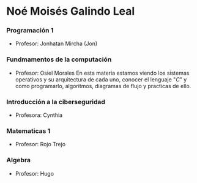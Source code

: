 # Noé Moisés Galindo Leal

### Programación 1
* Profesor: Jonhatan Mircha (Jon)

### Fundmamentos de la computación 
* Profesor: Osiel Morales
En esta materia estamos viendo los sistemas operativos y su arquitectura de cada uno, conocer el lenguaje "_C_" y como programarlo, algoritmos, diagramas de flujo y practicas de ello.

### Introducción a la ciberseguridad
* Profesora: Cynthia 

### Matematicas 1
* Profesor: Rojo Trejo 

### Algebra 
* Profesor: Hugo 